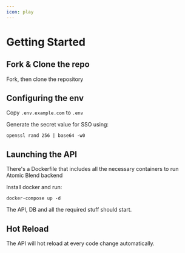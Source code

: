 ```yaml
---
icon: play
---
```


# Getting Started

## Fork & Clone the repo

Fork, then clone the repository



## Configuring the env

Copy `.env.example.com` to `.env` &#x20;

Generate the secret value for SSO using:&#x20;

```shellscript
openssl rand 256 | base64 -w0
```

## Launching the API

There's a Dockerfile that includes all the necessary containers to run Atomic Blend backend

Install docker and run:

```
docker-compose up -d
```

The API, DB and all the required stuff should start.



## Hot Reload

The API will hot reload at every code change automatically.
